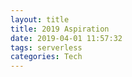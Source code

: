```yaml
---
layout: title
title: 2019 Aspiration
date: 2019-04-01 11:57:32
tags: serverless
categories: Tech
---
```

